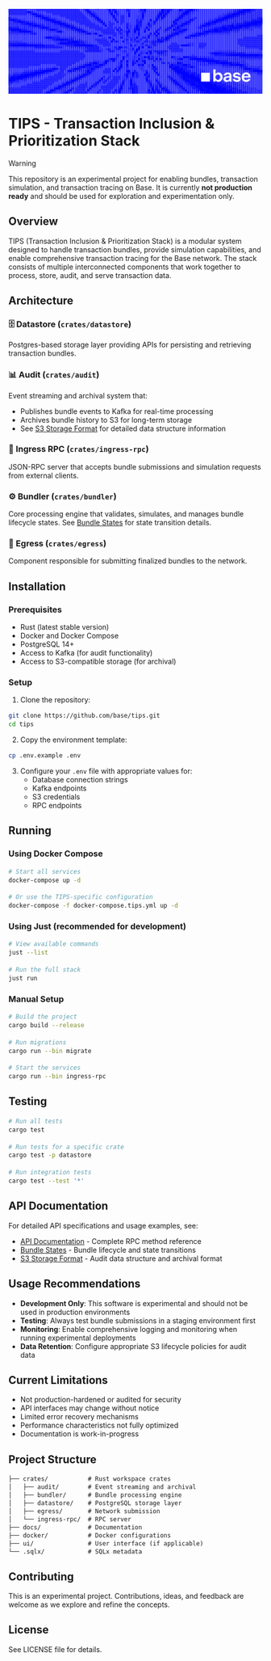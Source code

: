 ![Base](./docs/logo.png)

# TIPS - Transaction Inclusion & Prioritization Stack

> [!WARNING]
> This repository is an experimental project for enabling bundles, transaction simulation, and transaction tracing on Base.
> It is currently **not production ready** and should be used for exploration and experimentation only.

## Overview

TIPS (Transaction Inclusion & Prioritization Stack) is a modular system designed to handle transaction bundles, provide simulation capabilities, and enable comprehensive transaction tracing for the Base network. The stack consists of multiple interconnected components that work together to process, store, audit, and serve transaction data.

## Architecture

### 🗄️ Datastore (`crates/datastore`)
Postgres-based storage layer providing APIs for persisting and retrieving transaction bundles.

### 📊 Audit (`crates/audit`)
Event streaming and archival system that:
- Publishes bundle events to Kafka for real-time processing
- Archives bundle history to S3 for long-term storage
- See [S3 Storage Format](docs/AUDIT_S3_FORMAT.md) for detailed data structure information

### 🔌 Ingress RPC (`crates/ingress-rpc`)
JSON-RPC server that accepts bundle submissions and simulation requests from external clients.

### ⚙️ Bundler (`crates/bundler`)
Core processing engine that validates, simulates, and manages bundle lifecycle states. See [Bundle States](docs/BUNDLE_STATES.md) for state transition details.

### 🚀 Egress (`crates/egress`)
Component responsible for submitting finalized bundles to the network.

## Installation

### Prerequisites
- Rust (latest stable version)
- Docker and Docker Compose
- PostgreSQL 14+
- Access to Kafka (for audit functionality)
- Access to S3-compatible storage (for archival)

### Setup

1. Clone the repository:
```bash
git clone https://github.com/base/tips.git
cd tips
```

2. Copy the environment template:
```bash
cp .env.example .env
```

3. Configure your `.env` file with appropriate values for:
   - Database connection strings
   - Kafka endpoints
   - S3 credentials
   - RPC endpoints

## Running

### Using Docker Compose

```bash
# Start all services
docker-compose up -d

# Or use the TIPS-specific configuration
docker-compose -f docker-compose.tips.yml up -d
```

### Using Just (recommended for development)

```bash
# View available commands
just --list

# Run the full stack
just run
```

### Manual Setup

```bash
# Build the project
cargo build --release

# Run migrations
cargo run --bin migrate

# Start the services
cargo run --bin ingress-rpc
```

## Testing

```bash
# Run all tests
cargo test

# Run tests for a specific crate
cargo test -p datastore

# Run integration tests
cargo test --test '*'
```

## API Documentation

For detailed API specifications and usage examples, see:
- [API Documentation](docs/API.md) - Complete RPC method reference
- [Bundle States](docs/BUNDLE_STATES.md) - Bundle lifecycle and state transitions
- [S3 Storage Format](docs/AUDIT_S3_FORMAT.md) - Audit data structure and archival format

## Usage Recommendations

- **Development Only**: This software is experimental and should not be used in production environments
- **Testing**: Always test bundle submissions in a staging environment first
- **Monitoring**: Enable comprehensive logging and monitoring when running experimental deployments
- **Data Retention**: Configure appropriate S3 lifecycle policies for audit data

## Current Limitations

- Not production-hardened or audited for security
- API interfaces may change without notice
- Limited error recovery mechanisms
- Performance characteristics not fully optimized
- Documentation is work-in-progress

## Project Structure

```
├── crates/           # Rust workspace crates
│   ├── audit/        # Event streaming and archival
│   ├── bundler/      # Bundle processing engine
│   ├── datastore/    # PostgreSQL storage layer
│   ├── egress/       # Network submission
│   └── ingress-rpc/  # RPC server
├── docs/             # Documentation
├── docker/           # Docker configurations
├── ui/               # User interface (if applicable)
└── .sqlx/            # SQLx metadata
```

## Contributing

This is an experimental project. Contributions, ideas, and feedback are welcome as we explore and refine the concepts.

## License

See LICENSE file for details.
